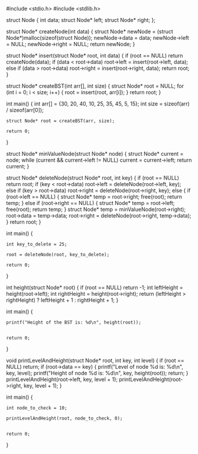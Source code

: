 #include <stdio.h>
#include <stdlib.h>

struct Node {
    int data;
    struct Node* left;
    struct Node* right;
};

struct Node* createNode(int data) {
    struct Node* newNode = (struct Node*)malloc(sizeof(struct Node));
    newNode->data = data;
    newNode->left = NULL;
    newNode->right = NULL;
    return newNode;
}

struct Node* insert(struct Node* root, int data) {
    if (root == NULL)
        return createNode(data);
    if (data < root->data)
        root->left = insert(root->left, data);
    else if (data > root->data)
        root->right = insert(root->right, data);
    return root;
}

struct Node* createBST(int arr[], int size) {
    struct Node* root = NULL;
    for (int i = 0; i < size; i++) {
        root = insert(root, arr[i]);
    }
    return root;
}

int main() {
    int arr[] = {30, 20, 40, 10, 25, 35, 45, 5, 15};
    int size = sizeof(arr) / sizeof(arr[0]);
    
    struct Node* root = createBST(arr, size);

    return 0;
}

struct Node* minValueNode(struct Node* node) {
    struct Node* current = node;
    while (current && current->left != NULL)
        current = current->left;
    return current;
}

struct Node* deleteNode(struct Node* root, int key) {
    if (root == NULL)
        return root;
    if (key < root->data)
        root->left = deleteNode(root->left, key);
    else if (key > root->data)
        root->right = deleteNode(root->right, key);
    else {
        if (root->left == NULL) {
            struct Node* temp = root->right;
            free(root);
            return temp;
        }
        else if (root->right == NULL) {
            struct Node* temp = root->left;
            free(root);
            return temp;
        }
        struct Node* temp = minValueNode(root->right);
        root->data = temp->data;
        root->right = deleteNode(root->right, temp->data);
    }
    return root;
}

int main() {
    
    int key_to_delete = 25;

    root = deleteNode(root, key_to_delete);

    return 0;
}

int height(struct Node* root) {
    if (root == NULL)
        return -1;
    int leftHeight = height(root->left);
    int rightHeight = height(root->right);
    return (leftHeight > rightHeight) ? leftHeight + 1 : rightHeight + 1;
}

int main() {
   
    printf("Height of the BST is: %d\n", height(root));

    
    return 0;
}
 
void printLevelAndHeight(struct Node* root, int key, int level) {
    if (root == NULL)
        return;
    if (root->data == key) {
        printf("Level of node %d is: %d\n", key, level);
        printf("Height of node %d is: %d\n", key, height(root));
        return;
    }
    printLevelAndHeight(root->left, key, level + 1);
    printLevelAndHeight(root->right, key, level + 1);
}

int main() {

    int node_to_check = 10;
    
    printLevelAndHeight(root, node_to_check, 0);

  
    return 0;
}
